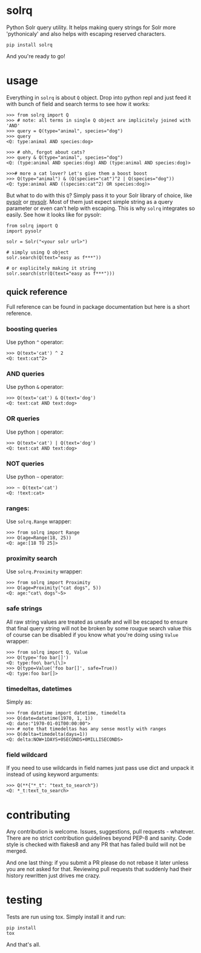 # solrq
Python Solr query utility. It helps making query strings for Solr more 
'pythonicaly' and also helps with escaping reserved characters.

    pip install solrq
    
And you're ready to go!

# usage

Everything in `solrq` is about `Q` object. Drop into python repl and just
feed it with bunch of field and search terms to see how it works:

    >>> from solrq import Q
    >>> # note: all terms in single Q object are implicitely joined with 'AND'
    >>> query = Q(type="animal", species="dog")
    >>> query
    <Q: type:animal AND species:dog>
    
    >>> # ohh, forgot about cats?
    >>> query & Q(type="animal", species="dog")
    <Q: (type:animal AND species:dog) AND (type:animal AND species:dog)>
    
    >>># more a cat lover? Let's give them a boost boost
    >>> Q(type="animal") & (Q(species="cat")^2 | Q(species="dog"))
    <Q: type:animal AND ((species:cat^2) OR species:dog)>


But what to do with this `Q`? Simply pass it to your Solr library of choice, 
like [pysolr](https://github.com/toastdriven/pysolr) or 
[mysolr](https://github.com/RedTuna/mysolr). Most of them just expect simple
string as a query parameter or even can't help with escaping. This is why
`solrq` integrates so easily. See how it looks like for pysolr:

    from solrq import Q
    import pysolr
    
    solr = Solr("<your solr url>")
    
    # simply using Q object
    solr.search(Q(text="easy as f***"))

    # or explicitely making it string
    solr.search(str(Q(text="easy as f***")))
    
    
## quick reference

Full reference can be found in package documentation but here is a short
reference.

### boosting queries

Use python `^` operator:

    >>> Q(text='cat') ^ 2
    <Q: text:cat^2>


### AND queries

Use python `&` operator:

    >>> Q(text='cat') & Q(text='dog')
    <Q: text:cat AND text:dog>

### OR queries

Use python `|` operator:

    >>> Q(text='cat') | Q(text='dog')
    <Q: text:cat AND text:dog>
    

### NOT queries

Use python `~` operator:

    >>> ~ Q(text='cat')
    <Q: !text:cat>
    
### ranges:

Use `solrq.Range` wrapper:

    >>> from solrq import Range
    >>> Q(age=Range(18, 25))
    <Q: age:[18 TO 25]>


### proximity search

Use `solrq.Proximity` wrapper:

    >>> from solrq import Proximity
    >>> Q(age=Proximity("cat dogs", 5))
    <Q: age:"cat\ dogs"~5>

### safe strings

All raw string values are treated as unsafe and will be escaped to ensure that 
final query string will not be broken by some rougue search value this of 
course can be disabled if you know what you're doing using `Value` wrapper:

    >>> from solrq import Q, Value
    >>> Q(type='foo bar[]')
    <Q: type:foo\ bar\[\]>
    >>> Q(type=Value('foo bar[]', safe=True))
    <Q: type:foo bar[]>
    
    
### timedeltas, datetimes

Simply as:

    >>> from datetime import datetime, timedelta
    >>> Q(date=datetime(1970, 1, 1))
    <Q: date:"1970-01-01T00:00:00">
    >>> # note that timedeltas has any sense mostly with ranges
    >>> Q(delta=timedelta(days=1))
    <Q: delta:NOW+1DAYS+0SECONDS+0MILLISECONDS>
    
### field wildcard

If you need to use wildcards in field names just pass use dict and unpack it
instead of using keyword arguments:

    >>> Q(**{"*_t": "text_to_search"})
    <Q: *_t:text_to_search>


# contributing

Any contribution is welcome. Issues, suggestions, pull requests - whatever. 
There are no strict contribution guidelines beyond PEP-8
and sanity. Code style is checked with flakes8 and any PR that has failed build
will not be merged.

And one last thing: if you submit a PR please do not rebase it later unless you
are not asked for that. Reviewing pull requests that suddenly had their history
rewritten just drives me crazy.

# testing

Tests are run using tox. Simply install it and run:

    pip install
    tox
    
And that's all.

